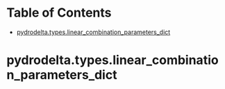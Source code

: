 # Table of Contents

* [pydrodelta.types.linear\_combination\_parameters\_dict](#pydrodelta.types.linear_combination_parameters_dict)

<a id="pydrodelta.types.linear_combination_parameters_dict"></a>

# pydrodelta.types.linear\_combination\_parameters\_dict


